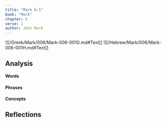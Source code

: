 ```yaml
---
title: "Mark 6:1"
book: "Mark"
chapter: 6
verse: 1
author: John Mark
---
```

![[/Greek/Mark/006/Mark-006-001G.md#Text]]
![[/Hebrew/Mark/006/Mark-006-001H.md#Text]]

## Analysis

#### Words

#### Phrases

#### Concepts

## Reflections
